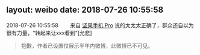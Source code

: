 layout: weibo
date: 2018-07-26 10:55:58
---
<meta name="referrer" content="no-referrer" />

2018-07-26 10:55:58  &nbsp;&nbsp;&nbsp;&nbsp;&nbsp;&nbsp; 来自 <a href="http://app.weibo.com/t/feed/Z4AgP" rel="nofollow">坚果手机 Pro</a>
说的太太太正确了，群众还自以为很有力量，“转起来让xxx看到”[允悲]
>  抱歉，作者已设置仅展示半年内微博，此微博已不可见。 ​​​
